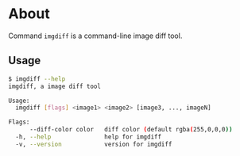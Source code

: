 # About

Command `imgdiff` is a command-line image diff tool.

## Usage

```sh
$ imgdiff --help
imgdiff, a image diff tool

Usage:
  imgdiff [flags] <image1> <image2> [image3, ..., imageN]

Flags:
      --diff-color color   diff color (default rgba(255,0,0,0))
  -h, --help               help for imgdiff
  -v, --version            version for imgdiff
```

